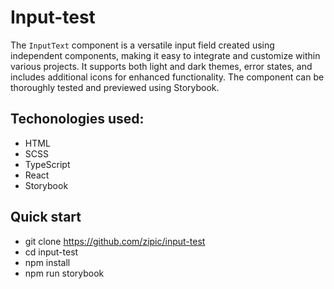 # Input-test

The `InputText` component is a versatile input field created using independent components, 
making it easy to integrate and customize within various projects. 
It supports both light and dark themes, error states, and includes additional icons for enhanced functionality.
The component can be thoroughly tested and previewed using Storybook.

## Techonologies used:
- HTML
- SCSS
- TypeScript
- React
- Storybook

## Quick start

- git clone https://github.com/zipic/input-test
- cd input-test
- npm install
- npm run storybook
